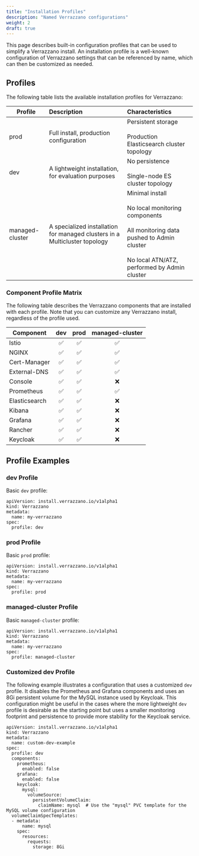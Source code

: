 ```yaml
---
title: "Installation Profiles"
description: "Named Verrazzano configurations"
weight: 2
draft: true
---
```


This page describes built-in configuration profiles that can be used to simplify a Verrazzano install.  An installation
profile is a well-known configuration of Verrazzano settings that can be referenced by name, which can then be 
customized as needed.

## Profiles

The following table lists the available installation profiles for Verrazzano:

| Profile  | Description | Characteristics
| ------------- |:------------- |:------------- 
| prod | Full install, production configuration | Persistent storage <br/></br>Production Elasticsearch cluster topology
| dev | A lightweight installation, for evaluation purposes | No persistence<br/><br/>Single-node ES cluster topology
| managed-cluster | A specialized installation for managed clusters in a Multicluster topology | Minimal install<br/><br/>No local monitoring components<br/><br/>All monitoring data pushed to Admin cluster<br/><br/>No local ATN/ATZ, performed by Admin cluster

### Component Profile Matrix

The following table describes the Verrazzano components that are installed with each profile.  Note that you can
customize any Verrazzano install, regardless of the profile used.

| Component | dev | prod | managed-cluster 
| ------------- |:-------------: |:-------------: |:-------------: 
| Istio | ✅ | ✅ | ✅
| NGINX | ✅ | ✅ | ✅
| Cert-Manager | ✅ | ✅ | ✅
| External-DNS | ✅ | ✅ | ✅
| Console | ✅ | ✅ | ❌
| Prometheus | ✅ | ✅ | ✅ 
| Elasticsearch | ✅ | ✅ | ❌  
| Kibana | ✅ | ✅ | ❌ 
| Grafana | ✅ | ✅ | ❌ 
| Rancher | ✅ | ✅ | ❌   
| Keycloak | ✅ | ✅ | ❌ 

## Profile Examples

### dev Profile

Basic `dev` profile:

```
apiVersion: install.verrazzano.io/v1alpha1
kind: Verrazzano
metadata:
  name: my-verrazzano
spec:
  profile: dev
```

### prod Profile

Basic `prod` profile:

```
apiVersion: install.verrazzano.io/v1alpha1
kind: Verrazzano
metadata:
  name: my-verrazzano
spec:
  profile: prod
```

### managed-cluster Profile

Basic `managed-cluster` profile:

```
apiVersion: install.verrazzano.io/v1alpha1
kind: Verrazzano
metadata:
  name: my-verrazzano
spec:
  profile: managed-cluster
```

### Customized dev Profile

The following example illustrates a configuration that uses a customized `dev` profile.  It disables
the Prometheus and Grafana components and uses an 8Gi persistent volume for the MySQL instance
used by Keycloak.  This configuration might be useful in the cases where the more lightweight `dev` profile
is desirable as the starting point but uses a smaller monitoring footprint and persistence to provide more 
stability for the Keycloak service.

```
apiVersion: install.verrazzano.io/v1alpha1
kind: Verrazzano
metadata:
  name: custom-dev-example
spec:
  profile: dev
  components:
    prometheus:
      enabled: false
    grafana:
      enabled: false
    keycloak:
      mysql:
        volumeSource:
          persistentVolumeClaim:
            claimName: mysql  # Use the "mysql" PVC template for the MySQL volume configuration
  volumeClaimSpecTemplates:
  - metadata:
      name: mysql      
    spec:
      resources:
        requests:
          storage: 8Gi
```